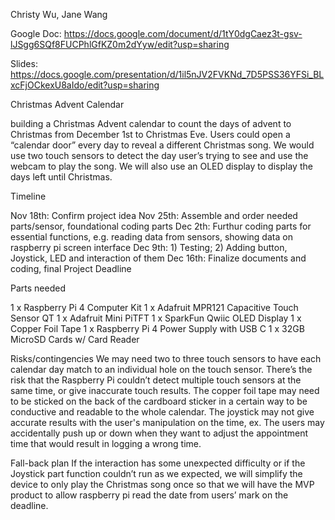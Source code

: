 Christy Wu, Jane Wang

Google Doc: https://docs.google.com/document/d/1tY0dgCaez3t-gsv-lJSgg6SQf8FUCPhlGfKZ0m2dYyw/edit?usp=sharing

Slides: https://docs.google.com/presentation/d/1il5nJV2FVKNd_7D5PSS36YFSi_BLxcFjOCkexU8aIdo/edit?usp=sharing


Christmas Advent Calendar

 building a Christmas Advent calendar to count the days of advent to Christmas from December 1st to Christmas Eve. Users could open a “calendar door” every day to reveal a different Christmas song. We would use two touch sensors to detect the day user’s trying to see and use the webcam to play the song. We will also use an OLED display to display the days left until Christmas. 
 
Timeline

Nov 18th: Confirm project idea
Nov 25th: Assemble and order needed parts/sensor, foundational coding parts 
Dec 2th: Furthur coding parts for essential functions, e.g. reading data from sensors, showing data on raspberry pi screen interface 
Dec 9th: 1) Testing; 2) Adding button, Joystick, LED and interaction of them 
Dec 16th: Finalize documents and coding, final Project Deadline 

Parts needed

1 x Raspberry Pi 4 Computer Kit
1 x Adafruit MPR121 Capacitive Touch Sensor QT
1 x Adafruit Mini PiTFT
1 x SparkFun Qwiic OLED Display
1 x Copper Foil Tape
1 x Raspberry Pi 4 Power Supply with USB C
1 x 32GB MicroSD Cards w/ Card Reader

Risks/contingencies
We may need two to three touch sensors to have each calendar day match to an individual hole on the touch sensor. There’s the risk that the Raspberry Pi couldn’t detect multiple touch sensors at the same time, or give inaccurate touch results.
The copper foil tape may need to be sticked on the back of the cardboard sticker in a certain way to be conductive and readable to the whole calendar.
The joystick may not give accurate results with the user's manipulation on the time, ex. The users may accidentally push up or down when they want to adjust the appointment time that would result in logging a wrong time. 

Fall-back plan
If the interaction has some unexpected difficulty or if the Joystick part function couldn’t run as we expected, we will simplify the device to only play the Christmas song once so that we will have the MVP product to allow raspberry pi read the date from users’ mark on the deadline. 
